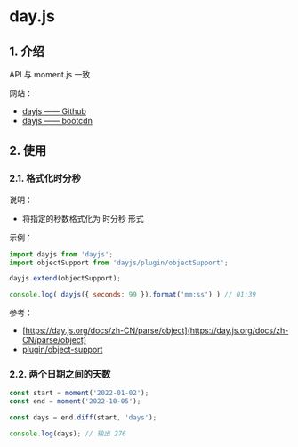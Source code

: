 # day.js

## 1. 介绍

API 与 moment.js 一致

网站：

* [dayjs —— Github](https://github.com/iamkun/dayjs)
* [dayjs —— bootcdn](https://www.bootcdn.cn/dayjs/)

## 2. 使用

### 2.1. 格式化时分秒

说明：

* 将指定的秒数格式化为 时分秒 形式

示例：

```javascript
import dayjs from 'dayjs';
import objectSupport from 'dayjs/plugin/objectSupport';

dayjs.extend(objectSupport);

console.log( dayjs({ seconds: 99 }).format('mm:ss') ) // 01:39
```

参考：

* [https://day.js.org/docs/zh-CN/parse/object](https://day.js.org/docs/zh-CN/parse/object)
* [plugin/object-support](https://day.js.org/docs/zh-CN/plugin/object-support)

### 2.2. 两个日期之间的天数

```js
const start = moment('2022-01-02');
const end = moment('2022-10-05');

const days = end.diff(start, 'days');

console.log(days); // 输出 276
```